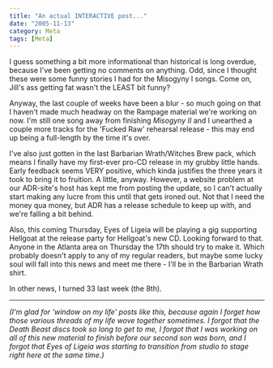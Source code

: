 ```yaml
---
title: "An actual INTERACTIVE post..."
date: "2005-11-13"
category: Meta
tags: [Meta]
---
```


I guess something a bit more informational than historical is long overdue, because I've been getting no comments on anything. Odd, since I thought these were some funny stories I had for the Misogyny I songs. Come on, Jill's ass getting fat wasn't the LEAST bit funny?

Anyway, the last couple of weeks have been a blur - so much going on that I haven't made much headway on the Rampage material we're working on now. I'm still one song away from finishing *Misogyny II* and I unearthed a couple more tracks for the 'Fucked Raw' rehearsal release - this may end up being a full-length by the time it's over.

I've also just gotten in the last Barbarian Wrath/Witches Brew pack, which means I finally have my first-ever pro-CD release in my grubby little hands. Early feedback seems VERY positive, which kinda justifies the three years it took to bring it to fruition. A little, anyway. However, a website problem at our ADR-site's host has kept me from posting the update, so I can't actually start making any lucre from this until that gets ironed out. Not that I need the money qua money, but ADR has a release schedule to keep up with, and we're falling a bit behind.

Also, this coming Thursday, Eyes of Ligeia will be playing a gig supporting Hellgoat at the release party for Hellgoat's new CD. Looking forward to that. Anyone in the Atlanta area on Thursday the 17th should try to make it. Which probably doesn't apply to any of my regular readers, but maybe some lucky soul will fall into this news and meet me there - I'll be in the Barbarian Wrath shirt.

In other news, I turned 33 last week (the 8th).

***

*(I'm glad for 'window on my life' posts like this, because again I forget how those various threads of my life wove together sometimes. I forgot that the Death Beast discs took so long to get to me, I forgot that I was working on all of this new material to finish before our second son was born, and I forgot that Eyes of Ligeia was starting to transition from studio to stage right here at the same time.)*
